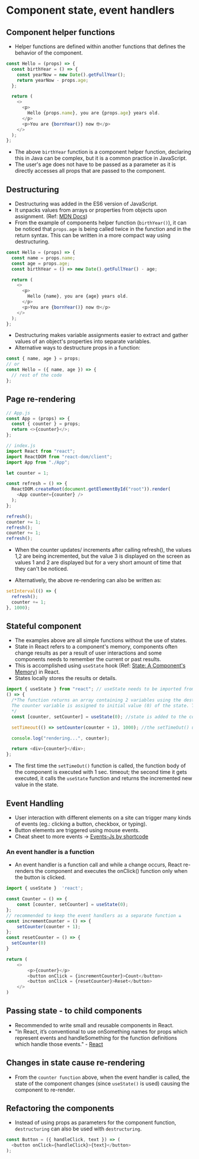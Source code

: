 # Component state, event handlers

## Component helper functions

- Helper functions are defined within another functions that defines the behavior of the component.

```js
const Hello = (props) => {
  const birthYear = () => {
    const yearNow = new Date().getFullYear();
    return yearNow - props.age;
  };

  return (
    <>
      <p>
        Hello {props.name}, you are {props.age} years old.
      </p>
      <p>You are {bornYear()} now 🤓</p>
    </>
  );
};
```

- The above `birthYear` function is a component helper function, declaring this in Java can be complex, but it is a common practice in JavaScript.
- The user's age does not have to be passed as a parameter as it is directly accesses all props that are passed to the component.

## Destructuring

- Destructuring was added in the ES6 version of JavaScript.
- It unpacks values from arrays or properties from objects upon assignment. (Ref: [MDN Docs](https://developer.mozilla.org/en-US/docs/Web/JavaScript/Reference/Operators/Destructuring_assignment))
- From the example of components helper function (`birthYear()`), it can be noticed that `props.age` is being called twice in the function and in the return syntax. This can be written in a more compact way using destructuring.

```js
const Hello = (props) => {
  const name = props.name;
  const age = props.age;
  const birthYear = () => new Date().getFullYear() - age;

  return (
    <>
      <p>
        Hello {name}, you are {age} years old.
      </p>
      <p>You are {bornYear()} now 🤓</p>
    </>
  );
};
```

- Destructuring makes variable assignments easier to extract and gather values of an object's properties into separate variables.
- Alternative ways to destructure props in a function:

```js
const { name, age } = props;
// or
const Hello = ({ name, age }) => {
  // rest of the code
};
```

## Page re-rendering

```js
// App.js
const App = (props) => {
  const { counter } = props;
  return <>{counter}</>;
};
```

```js
// index.js
import React from "react";
import ReactDOM from "react-dom/client";
import App from "./App";

let counter = 1;

const refresh = () => {
  ReactDOM.createRoot(document.getElementById("root")).render(
    <App counter={counter} />
  );
};

refresh();
counter += 1;
refresh();
counter += 1;
refresh();
```

- When the counter updates/ increments after calling refresh(), the values 1,2 are being incremented, but the value 3 is displayed on the screen as values 1 and 2 are displayed but for a very short amount of time that they can't be noticed.

- Alternatively, the above re-rendering can also be written as:

```js
setInterval(() => {
  refresh();
  counter += 1;
}, 1000);
```

## Stateful component

- The examples above are all simple functions without the use of states.
- State in React refers to a component's memory, components often change results as per a result of user interactions and some components needs to remember the current or past results.
- This is accomplished using `useState` hook (Ref: [State: A Component's Memory](https://react.dev/learn/state-a-components-memory)) in React.
- States locally stores the results or details.

```js
import { useState } from "react"; // useState needs to be imported from react to utilize state management in components
() => {
  /*The function returns an array containing 2 variables using the destructuring syntax - counter and setCounter. 
  The counter variable is assigned to initial value (0) of the state. The setCounter is assigned to the function to modify the state.
  */
  const [counter, setCounter] = useState(0); //state is added to the component and renders it with the initial value 0

  setTimeout(() => setCounter(counter + 1), 1000); //the setTimeOut() uses the modifier state variable to indicate the re-rendering of the component

  console.log("rendering...", counter);

  return <div>{counter}</div>;
};
```

- The first time the `setTimeOut()` function is called, the function body of the component is executed with 1 sec. timeout; the second time it gets executed, it calls the `useState` function and returns the incremented new value in the state.

## Event Handling

- User interaction with different elements on a site can trigger many kinds of events (eg.: clicking a button, checkbox, or typing).
- Button elements are triggered using mouse events.
- Cheat sheet to more events -> [Events-Js by shortcode](https://shortcode.dev/javascript-cheatsheet)

### An event handler is a function

- An event handler is a function call and while a change occurs, React re-renders the component and executes the onClick() function only when the button is clicked.

```js
import { useState }  'react';

const Counter = () => {
    const [counter, setCounter] = useState(0);
};
// recommended to keep the event handlers as a separate function ⇊
const incrementCounter = () => {
    setCounter(counter + 1);
};
const resetCounter = () => {
  setCounter(0)
}

return (
    <>
        <p>{counter}</p>
        <button onClick = {incrementCounter}>Count</button>
        <button onClick = {resetCounter}>Reset</button>
    </>
)
```

## Passing state - to child components

- Recommended to write small and reusable components in React.
- "In React, it’s conventional to use onSomething names for props which represent events and handleSomething for the function definitions which handle those events." - [React](https://react.dev/learn/tutorial-tic-tac-toe)

## Changes in state cause re-rendering

- From the `counter function` above, when the event handler is called, the state of the component changes (since `useState()` is used) causing the component to re-render.

## Refactoring the components

- Instead of using props as parameters for the component function, `destructuring` can also be used with `destructuring`.

```js
const Button = ({ handleClick, text }) => (
  <button onClick={handleClick}>{text}</button>
);
```
